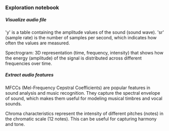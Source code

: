 ### Exploration notebook
##### Visualize audio file
'y' is a table containing the amplitude values ​​of the sound (sound wave).
'sr' (sample rate) is the number of samples per second, which indicates how often the values ​​are measured.

Spectrogram: 3D representation (time, frequency, intensity) that shows how the energy (amplitude) of the signal is distributed across different frequencies over time.

##### Extract audio features
MFCCs (Mel-Frequency Cepstral Coefficients) are popular features in sound analysis and music recognition. They capture the spectral envelope of sound, which makes them useful for modeling musical timbres and vocal sounds.

Chroma characteristics represent the intensity of different pitches (notes) in the chromatic scale (12 notes). This can be useful for capturing harmony and tone.